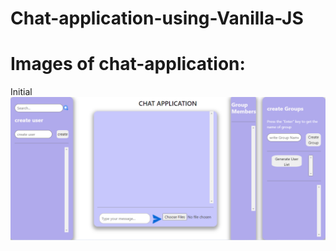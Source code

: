 # Chat-application-using-Vanilla-JS
# Images of chat-application:
<span>Initial</span>
<img src="imgForGit/initial.png">

